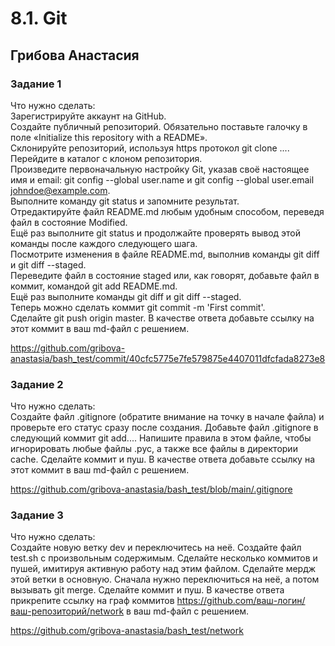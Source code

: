 # 8.1. Git  
## Грибова Анастасия  
### Задание 1  
Что нужно сделать:  
    Зарегистрируйте аккаунт на GitHub.  
    Создайте публичный репозиторий. Обязательно поставьте галочку в поле «Initialize this repository with a README».  
    Склонируйте репозиторий, используя https протокол git clone ....  
    Перейдите в каталог с клоном репозитория.  
    Произведите первоначальную настройку Git, указав своё настоящее имя и email: git config --global user.name и git config --global user.email johndoe@example.com.  
    Выполните команду git status и запомните результат.  
    Отредактируйте файл README.md любым удобным способом, переведя файл в состояние Modified.  
    Ещё раз выполните git status и продолжайте проверять вывод этой команды после каждого следующего шага.  
    Посмотрите изменения в файле README.md, выполнив команды git diff и git diff --staged.  
    Переведите файл в состояние staged или, как говорят, добавьте файл в коммит, командой git add README.md.  
    Ещё раз выполните команды git diff и git diff --staged.  
    Теперь можно сделать коммит git commit -m 'First commit'.  
    Сделайте git push origin master. В качестве ответа добавьте ссылку на этот коммит в ваш md-файл с решением.   



https://github.com/gribova-anastasia/bash_test/commit/40cfc5775e7fe579875e4407011dfcfada8273e8 
### Задание 2  
Что нужно сделать:  
    Создайте файл .gitignore (обратите внимание на точку в начале файла) и проверьте его статус сразу после создания.
    Добавьте файл .gitignore в следующий коммит git add....
    Напишите правила в этом файле, чтобы игнорировать любые файлы .pyc, а также все файлы в директории cache.
    Сделайте коммит и пуш. 
    В качестве ответа добавьте ссылку на этот коммит в ваш md-файл с решением.  
    
https://github.com/gribova-anastasia/bash_test/blob/main/.gitignore  

### Задание 3  
Что нужно сделать:  
    Создайте новую ветку dev и переключитесь на неё.
    Создайте файл test.sh с произвольным содержимым.
    Сделайте несколько коммитов и пушей, имитируя активную работу над этим файлом.
    Сделайте мердж этой ветки в основную. Сначала нужно переключиться на неё, а потом вызывать git merge.
    Сделайте коммит и пуш.
    В качестве ответа прикрепите ссылку на граф коммитов https://github.com/ваш-логин/ваш-репозиторий/network в ваш md-файл с решением.  
    
https://github.com/gribova-anastasia/bash_test/network  
